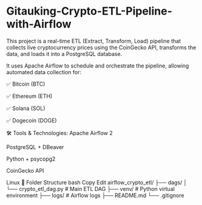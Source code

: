 # Gitauking-Crypto-ETL-Pipeline-with-Airflow
This project is a real-time ETL (Extract, Transform, Load) pipeline that collects live cryptocurrency prices using the CoinGecko API, transforms the data, and loads it into a PostgreSQL database.

It uses Apache Airflow to schedule and orchestrate the pipeline, allowing automated data collection for:

✅ Bitcoin (BTC)

✅ Ethereum (ETH)

✅ Solana (SOL)

✅ Dogecoin (DOGE)


🛠️ Tools & Technologies:
Apache Airflow 2

PostgreSQL + DBeaver

Python + psycopg2

CoinGecko API

Linux 
📁 Folder Structure
bash
Copy
Edit
airflow_crypto_etl/
├── dags/
│   └── crypto_etl_dag.py     # Main ETL DAG
├── venv/                     # Python virtual environment
├── logs/                     # Airflow logs
├── README.md
└── .gitignore
